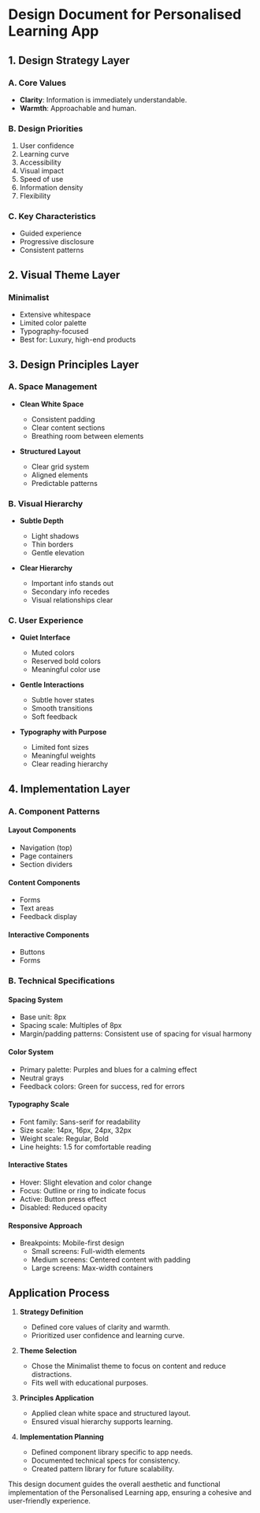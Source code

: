 # Design Document for Personalised Learning App

## 1. Design Strategy Layer

### A. Core Values

- **Clarity**: Information is immediately understandable.
- **Warmth**: Approachable and human.

### B. Design Priorities

1. User confidence
2. Learning curve
3. Accessibility
4. Visual impact
5. Speed of use
6. Information density
7. Flexibility

### C. Key Characteristics

- Guided experience
- Progressive disclosure
- Consistent patterns

## 2. Visual Theme Layer

### Minimalist

- Extensive whitespace
- Limited color palette
- Typography-focused
- Best for: Luxury, high-end products

## 3. Design Principles Layer

### A. Space Management

- **Clean White Space**
  - Consistent padding
  - Clear content sections
  - Breathing room between elements

- **Structured Layout**
  - Clear grid system
  - Aligned elements
  - Predictable patterns

### B. Visual Hierarchy

- **Subtle Depth**
  - Light shadows
  - Thin borders
  - Gentle elevation

- **Clear Hierarchy**
  - Important info stands out
  - Secondary info recedes
  - Visual relationships clear

### C. User Experience

- **Quiet Interface**
  - Muted colors
  - Reserved bold colors
  - Meaningful color use

- **Gentle Interactions**
  - Subtle hover states
  - Smooth transitions
  - Soft feedback

- **Typography with Purpose**
  - Limited font sizes
  - Meaningful weights
  - Clear reading hierarchy

## 4. Implementation Layer

### A. Component Patterns

#### Layout Components

- Navigation (top)
- Page containers
- Section dividers

#### Content Components

- Forms
- Text areas
- Feedback display

#### Interactive Components

- Buttons
- Forms

### B. Technical Specifications

#### Spacing System

- Base unit: 8px
- Spacing scale: Multiples of 8px
- Margin/padding patterns: Consistent use of spacing for visual harmony

#### Color System

- Primary palette: Purples and blues for a calming effect
- Neutral grays
- Feedback colors: Green for success, red for errors

#### Typography Scale

- Font family: Sans-serif for readability
- Size scale: 14px, 16px, 24px, 32px
- Weight scale: Regular, Bold
- Line heights: 1.5 for comfortable reading

#### Interactive States

- Hover: Slight elevation and color change
- Focus: Outline or ring to indicate focus
- Active: Button press effect
- Disabled: Reduced opacity

#### Responsive Approach

- Breakpoints: Mobile-first design
  - Small screens: Full-width elements
  - Medium screens: Centered content with padding
  - Large screens: Max-width containers

## Application Process

1. **Strategy Definition**
   - Defined core values of clarity and warmth.
   - Prioritized user confidence and learning curve.

2. **Theme Selection**
   - Chose the Minimalist theme to focus on content and reduce distractions.
   - Fits well with educational purposes.

3. **Principles Application**
   - Applied clean white space and structured layout.
   - Ensured visual hierarchy supports learning.

4. **Implementation Planning**
   - Defined component library specific to app needs.
   - Documented technical specs for consistency.
   - Created pattern library for future scalability.

This design document guides the overall aesthetic and functional implementation of the Personalised Learning app, ensuring a cohesive and user-friendly experience.